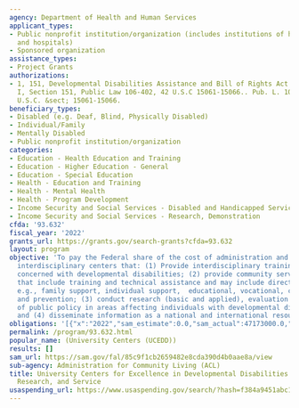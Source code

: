 ```yaml
---
agency: Department of Health and Human Services
applicant_types:
- Public nonprofit institution/organization (includes institutions of higher education
  and hospitals)
- Sponsored organization
assistance_types:
- Project Grants
authorizations:
- 1, 151, Developmental Disabilities Assistance and Bill of Rights Act of 2000 Title
  I, Section 151, Public Law 106-402, 42 U.S.C 15061-15066.. Pub. L. 106, 402. 42
  U.S.C. &sect; 15061-15066.
beneficiary_types:
- Disabled (e.g. Deaf, Blind, Physically Disabled)
- Individual/Family
- Mentally Disabled
- Public nonprofit institution/organization
categories:
- Education - Health Education and Training
- Education - Higher Education - General
- Education - Special Education
- Health - Education and Training
- Health - Mental Health
- Health - Program Development
- Income Security and Social Services - Disabled and Handicapped Services
- Income Security and Social Services - Research, Demonstration
cfda: '93.632'
fiscal_year: '2022'
grants_url: https://grants.gov/search-grants?cfda=93.632
layout: program
objective: 'To pay the Federal share of the cost of administration and operation of
  interdisciplinary centers that: (1) Provide interdisciplinary training for personnel
  concerned with developmental disabilities; (2) provide community service activities
  that include training and technical assistance and may include direct services,
  e.g., family support, individual support,  educational, vocational, clinical, health
  and prevention; (3) conduct research (basic and applied), evaluation and analysis
  of public policy in areas affecting individuals with developmental disabilities;
  and (4) disseminate information as a national and international resource.'
obligations: '[{"x":"2022","sam_estimate":0.0,"sam_actual":47173000.0,"usa_spending_actual":48328746.61},{"x":"2023","sam_estimate":40723267.0,"sam_actual":0.0,"usa_spending_actual":39399031.4},{"x":"2024","sam_estimate":0.0,"sam_actual":0.0,"usa_spending_actual":0.0}]'
permalink: /program/93.632.html
popular_name: (University Centers (UCEDD))
results: []
sam_url: https://sam.gov/fal/85c9f1cb2659482e8cda390d4b0aae8a/view
sub-agency: Administration for Community Living (ACL)
title: University Centers for Excellence in Developmental Disabilities Education,
  Research, and Service
usaspending_url: https://www.usaspending.gov/search/?hash=f384a9451abc119b3669738d76ed0ab5
---
```

